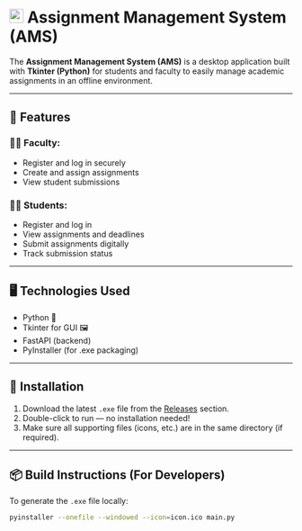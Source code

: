 

# <img src="/frontend/icon.ico" alt="App Icon" width="25">  Assignment Management System (AMS)

The **Assignment Management System (AMS)** is a desktop application built with **Tkinter (Python)** for students and faculty to easily manage academic assignments in an offline environment.

---

## 🚀 Features

### 👨‍🏫 Faculty:
- Register and log in securely
- Create and assign assignments
- View student submissions

### 👨‍🎓 Students:
- Register and log in
- View assignments and deadlines
- Submit assignments digitally
- Track submission status 
---

## 🖥️ Technologies Used

- Python 🐍
- Tkinter for GUI 🖼️
- FastAPI (backend)
- PyInstaller (for .exe packaging)

---

## 🧾 Installation

1. Download the latest `.exe` file from the [Releases](https://github.com/Paradva-Niraj/assigment-management-system/releases/tag/V1.0) section.
2. Double-click to run — no installation needed!
3. Make sure all supporting files (icons, etc.) are in the same directory (if required).

---

## 📦 Build Instructions (For Developers)

To generate the `.exe` file locally:

```bash
pyinstaller --onefile --windowed --icon=icon.ico main.py
